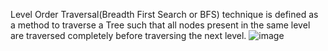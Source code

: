 Level Order Traversal(Breadth First Search or BFS) technique is defined as a method to traverse a Tree such that all nodes present in the same level are traversed completely before traversing the next level.
![image](https://github.com/harshsrivastava05/dsa-codes/assets/130855160/8010d50a-c669-4b8a-b337-3d5dcfc4be74)


